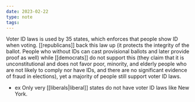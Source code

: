 ```yaml
---
date: 2023-02-22
type: note
tags:
---
```


Voter ID laws is used by 35 states, which enforces that people show ID when voting. [[republicans]] back this law up (it protects the integrity of the ballot. People who without IDs can cast provisional ballots and later provide proof as well) while [[democrats]] do not support this (they claim that it is unconstitutional and does not favor poor, minority, and elderly people who are not likely to comply nor have IDs, and there are no significant evidence of fraud in elections), yet a majority of people still support voter ID laws.
- ex Only very [[liberals|liberal]] states do not have voter ID laws like New York.
